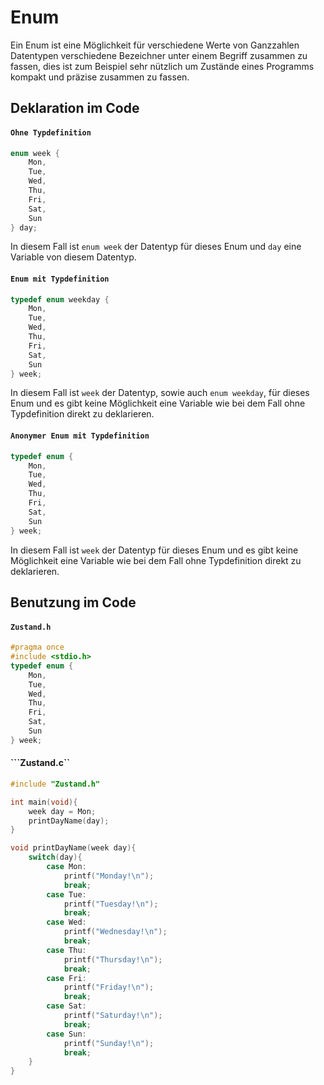 # Enum
Ein Enum ist eine Möglichkeit für verschiedene Werte von Ganzzahlen Datentypen verschiedene Bezeichner unter einem Begriff zusammen zu fassen, dies ist zum Beispiel sehr nützlich um Zustände eines Programms kompakt und präzise zusammen zu fassen.
## Deklaration im Code
#### ``Ohne Typdefinition``
```c
enum week {
	Mon,
	Tue,
	Wed,
	Thu,
	Fri,
	Sat,
	Sun
} day;
```
In diesem Fall ist ``enum week`` der Datentyp für dieses Enum und ``day`` eine Variable von diesem Datentyp.
#### ``Enum mit Typdefinition``
```c
typedef enum weekday {
	Mon,
	Tue,
	Wed,
	Thu,
	Fri,
	Sat,
	Sun
} week;
```
In diesem Fall ist ``week`` der Datentyp, sowie auch ``enum weekday``, für dieses Enum und es gibt keine Möglichkeit eine Variable wie bei dem Fall ohne Typdefinition direkt zu deklarieren.
#### ``Anonymer Enum mit Typdefinition``
```c
typedef enum {
	Mon,
	Tue,
	Wed,
	Thu,
	Fri,
	Sat,
	Sun
} week;
```
In diesem Fall ist ``week`` der Datentyp für dieses Enum und es gibt keine Möglichkeit eine Variable wie bei dem Fall ohne Typdefinition direkt zu deklarieren.
## Benutzung im Code
#### ``Zustand.h``
```c
#pragma once
#include <stdio.h>
typedef enum {
	Mon,
	Tue,
	Wed,
	Thu,
	Fri,
	Sat,
	Sun
} week;
```
#### ```Zustand.c``
```c
#include "Zustand.h"

int main(void){
	week day = Mon;
	printDayName(day);
}

void printDayName(week day){
	switch(day){
		case Mon:
			printf("Monday!\n");
			break;
		case Tue:
			printf("Tuesday!\n");
			break;
		case Wed:
			printf("Wednesday!\n");
			break;
		case Thu:
			printf("Thursday!\n");
			break;
		case Fri:
			printf("Friday!\n");
			break;
		case Sat:
			printf("Saturday!\n");
			break;
		case Sun:
			printf("Sunday!\n");
			break;
	}
}
```